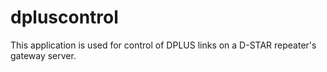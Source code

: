 # dpluscontrol
This application is used for control of DPLUS links on a D-STAR repeater's gateway server.

